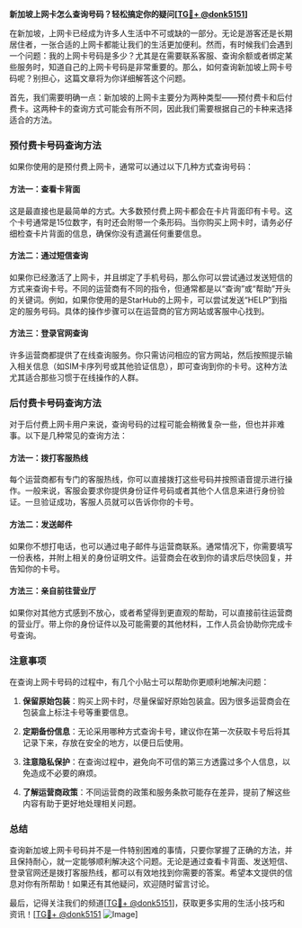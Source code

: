 **新加坡上网卡怎么查询号码？轻松搞定你的疑问[[TG💪+ @donk5151](https://t.me/s/donk5151)]**

在新加坡，上网卡已经成为许多人生活中不可或缺的一部分。无论是游客还是长期居住者，一张合适的上网卡都能让我们的生活更加便利。然而，有时候我们会遇到一个问题：我的上网卡号码是多少？尤其是在需要联系客服、查询余额或者绑定某些服务时，知道自己的上网卡号码是非常重要的。那么，如何查询新加坡上网卡号码呢？别担心，这篇文章将为你详细解答这个问题。

首先，我们需要明确一点：新加坡的上网卡主要分为两种类型——预付费卡和后付费卡。这两种卡的查询方式可能会有所不同，因此我们需要根据自己的卡种来选择适合的方法。

### 预付费卡号码查询方法

如果你使用的是预付费上网卡，通常可以通过以下几种方式查询号码：

#### 方法一：查看卡背面
这是最直接也是最简单的方式。大多数预付费上网卡都会在卡片背面印有卡号。这个卡号通常是15位数字，有时还会附带一个条形码。当你购买上网卡时，请务必仔细检查卡片背面的信息，确保你没有遗漏任何重要信息。

#### 方法二：通过短信查询
如果你已经激活了上网卡，并且绑定了手机号码，那么你可以尝试通过发送短信的方式来查询卡号。不同的运营商有不同的指令，但通常都是以“查询”或“帮助”开头的关键词。例如，如果你使用的是StarHub的上网卡，可以尝试发送“HELP”到指定的服务号码。具体的操作步骤可以在运营商的官方网站或客服中心找到。

#### 方法三：登录官网查询
许多运营商都提供了在线查询服务。你只需访问相应的官方网站，然后按照提示输入相关信息（如SIM卡序列号或其他验证信息），即可查询到你的卡号。这种方法尤其适合那些习惯于在线操作的人群。

### 后付费卡号码查询方法

对于后付费上网卡用户来说，查询号码的过程可能会稍微复杂一些，但也并非难事。以下是几种常见的查询方法：

#### 方法一：拨打客服热线
每个运营商都有专门的客服热线，你可以直接拨打这些号码并按照语音提示进行操作。一般来说，客服会要求你提供身份证件号码或者其他个人信息来进行身份验证。一旦验证成功，客服人员就可以告诉你你的卡号。

#### 方法二：发送邮件
如果你不想打电话，也可以通过电子邮件与运营商联系。通常情况下，你需要填写一份表格，并附上相关的身份证明文件。运营商会在收到你的请求后尽快回复，并告知你的卡号。

#### 方法三：亲自前往营业厅
如果你对其他方式感到不放心，或者希望得到更直观的帮助，可以直接前往运营商的营业厅。带上你的身份证件以及可能需要的其他材料，工作人员会协助你完成卡号查询。

### 注意事项

在查询上网卡号码的过程中，有几个小贴士可以帮助你更顺利地解决问题：

1. **保留原始包装**：购买上网卡时，尽量保留好原始包装盒。因为很多运营商会在包装盒上标注卡号等重要信息。
   
2. **定期备份信息**：无论采用哪种方式查询卡号，建议你在第一次获取卡号后将其记录下来，存放在安全的地方，以便日后使用。

3. **注意隐私保护**：在查询过程中，避免向不可信的第三方透露过多个人信息，以免造成不必要的麻烦。

4. **了解运营商政策**：不同运营商的政策和服务条款可能存在差异，提前了解这些内容有助于更好地处理相关问题。

### 总结

查询新加坡上网卡号码并不是一件特别困难的事情，只要你掌握了正确的方法，并且保持耐心，就一定能够顺利解决这个问题。无论是通过查看卡背面、发送短信、登录官网还是拨打客服热线，都可以有效地找到你需要的答案。希望本文提供的信息对你有所帮助！如果还有其他疑问，欢迎随时留言讨论。

最后，记得关注我们的频道[[TG💪+ @donk5151](https://t.me/s/donk5151)]，获取更多实用的生活小技巧和资讯！[[TG💪+ @donk5151](https://t.me/s/donk5151) ![Image](https://i.postimg.cc/rwNCRYN7/Snipaste-2025-04-30-17-27-05.png)]